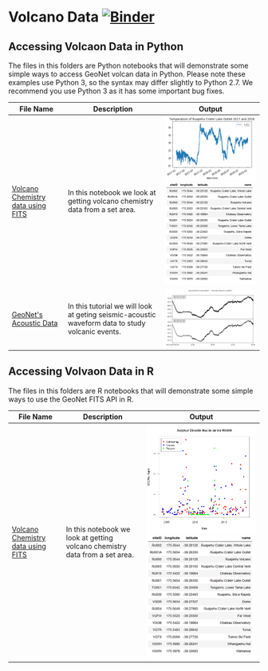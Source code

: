 # Volcano Data [![Binder](https://mybinder.org/badge_logo.svg)](https://mybinder.org/v2/gh/JenLowe/data_tutorials/master?filepath=Volcano_Data)

## Accessing Volcaon Data in Python ##
The files in this folders are Python notebooks that will demonstrate some simple ways to access GeoNet volcan data in Python. Please note these examples use Python 3, so the syntax may differ slightly to Python 2.7. We recommend you use Python 3 as it has some important bug fixes.

File Name                     | Description  | Output
----------------------------- | -------------|---------------------------------------
[Volcano Chemistry data using FITS](Python/Volcano_Chemistry_data_using_FITS_in_python.ipynb) | In this notebook we look at getting volcano chemistry data from a set area.| <img src="Python/plot.png"> <img src="Python/sites.png">
[GeoNet's Acoustic Data](Python/GeoNet's_Acoustic_Data.ipynb)|In this tutorial we will look at geting seismic-acoustic waveform data to study volcanic events.| <img src="Python/accoustic.png">

## Accessing Volvaon Data in R ##
The files in this folders are R notebooks that will demonstrate some simple ways to use the GeoNet FITS API in R.

File Name                     | Description  | Output
----------------------------- | -------------|---------------------------------------
[Volcano Chemistry data using FITS](R/Volcano_Chemistry_data_using_FITS_in_R.ipynb) | In this notebook we look at getting volcano chemistry data from a set area.| <img src="R/SO2flux.png"> <img src="R/sites.png">
